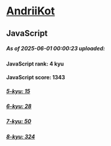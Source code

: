 # [AndriiKot](https://www.codewars.com/users/AndriiKot) 

## JavaScript

##### As of 2025-06-01 00:00:23 uploaded:

#### JavaScript rank: 4 kyu

#### JavaScript score: 1343

##### [5-kyu: 15](https://github.com/AndriiKot/JavaScript__CodeWars/tree/main/kyu-5)

##### [6-kyu: 28](https://github.com/AndriiKot/JavaScript__CodeWars/tree/main/kyu-6)

##### [7-kyu: 50](https://github.com/AndriiKot/JavaScript__CodeWars/tree/main/kyu-7)

##### [8-kyu: 324](https://github.com/AndriiKot/JavaScript__CodeWars/tree/main/kyu-8)

